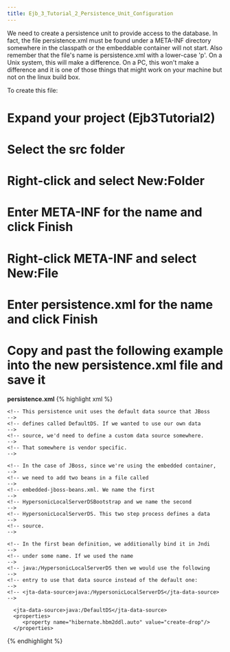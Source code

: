 ```yaml
---
title: Ejb_3_Tutorial_2_Persistence_Unit_Configuration
---
```

We need to create a persistence unit to provide access to the database. In fact, the file persistence.xml must be found under a META-INF directory somewhere in the classpath or the embeddable container will not start. Also remember that the file's name is persistence.xml with a lower-case 'p'. On a Unix system, this will make a difference. On a PC, this won't make a difference and it is one of those things that might work on your machine but not on the linux build box.

To create this file:
# Expand your project (**Ejb3Tutorial2**)
# Select the **src** folder
# Right-click and select **New:Folder**
# Enter **META-INF** for the name and click **Finish**
# Right-click **META-INF** and select **New:File**
# Enter **persistence.xml** for the name and click **Finish**
# Copy and past the following example into the new **persistence.xml** file and save it

**persistence.xml**
{% highlight xml %}
<?xml version="1.0" encoding="UTF-8"?>
<persistence>
   <persistence-unit name="custdb">
   
    <!-- This persistence unit uses the default data source that JBoss    -->
    <!-- defines called DefaultDS. If we wanted to use our own data       -->
    <!-- source, we'd need to define a custom data source somewhere.      -->
    <!-- That somewhere is vendor specific.                               -->
    
    <!-- In the case of JBoss, since we're using the embedded container,  -->
    <!-- we need to add two beans in a file called                        -->
    <!-- embedded-jboss-beans.xml. We name the first                      -->
    <!-- HypersonicLocalServerDSBootstrap and we name the second          -->
    <!-- HypersonicLocalServerDS. This two step process defines a data    -->
    <!-- source.                                                          -->
    
    <!-- In the first bean definition, we additionally bind it in Jndi    -->
    <!-- under some name. If we used the name                             -->
    <!-- java:/HypersonicLocalServerDS then we would use the following    -->
    <!-- entry to use that data source instead of the default one:        -->
    <!-- <jta-data-source>java:/HypersonicLocalServerDS</jta-data-source> -->

      <jta-data-source>java:/DefaultDS</jta-data-source>
      <properties>
         <property name="hibernate.hbm2ddl.auto" value="create-drop"/>
      </properties>
   </persistence-unit>
</persistence>
{% endhighlight %}
